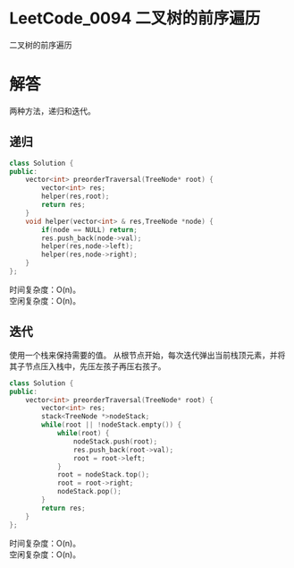 
# LeetCode_0094 二叉树的前序遍历

二叉树的前序遍历

# 解答
两种方法，递归和迭代。

## 递归

```C++
class Solution {
public:
    vector<int> preorderTraversal(TreeNode* root) {
        vector<int> res;
        helper(res,root);
        return res;
    }
    void helper(vector<int> & res,TreeNode *node) {
        if(node == NULL) return;
        res.push_back(node->val);
        helper(res,node->left);
        helper(res,node->right);
    }
};
```
时间复杂度：O(n)。    
空闲复杂度：O(n)。

## 迭代
使用一个栈来保持需要的值。
从根节点开始，每次迭代弹出当前栈顶元素，并将其子节点压入栈中，先压左孩子再压右孩子。
```C++
class Solution {
public:
    vector<int> preorderTraversal(TreeNode* root) {
        vector<int> res;
        stack<TreeNode *>nodeStack;
        while(root || !nodeStack.empty()) {
            while(root) {
                nodeStack.push(root);
                res.push_back(root->val);
                root = root->left;
            }
            root = nodeStack.top();
            root = root->right;
            nodeStack.pop();
        }
        return res;   
    }
};
```
时间复杂度：O(n)。    
空闲复杂度：O(n)。
